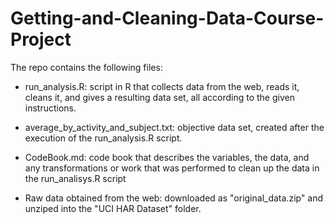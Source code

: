 # Getting-and-Cleaning-Data-Course-Project

The repo contains the following files:

* run_analysis.R: script in R that collects data from the web, reads it, cleans it, and gives a resulting data set, all according to the given instructions.

* average_by_activity_and_subject.txt: objective data set, created after the execution of the run_analysis.R script.

* CodeBook.md: code book that describes the variables, the data, and any transformations or work that was performed to clean up the data in the run_analisys.R script

* Raw data obtained from the web: downloaded as "original_data.zip" and unziped into the "UCI HAR Dataset" folder.
